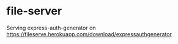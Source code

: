 # file-server


Serving express-auth-generator on https://fileserve.herokuapp.com/download/expressauthgenerator
